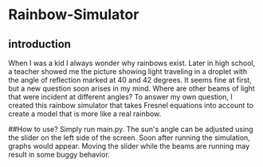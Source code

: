 # Rainbow-Simulator
 
## introduction
When I was a kid I always wonder why rainbows exist. Later in high school, a teacher showed me the picture showing light traveling in a droplet with the angle of reflection marked at 40 and 42 degrees. It seems fine at first, but a new question soon arises in my mind. Where are other beams of light that were incident at different angles? To answer my own question, I created this rainbow simulator that takes Fresnel equations into account to create a model that is more like a real rainbow.

##How to use?
Simply run main.py. The sun's angle can be adjusted using the slider on the left side of the screen. Soon after running the simulation, graphs would appear. Moving the slider while the beams are running may result in some buggy behavior.
